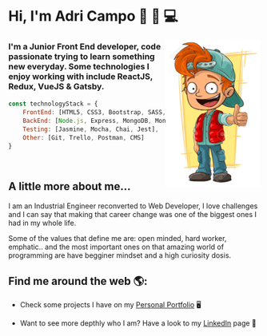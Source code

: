 # Hi, I'm Adri Campo 👋 👨 💻


<img src="https://github.com/adricampo/adricampo/blob/master/niño_pelirojo.png" alt="caricatura de un chico pelirojo" width="190px" height="295px" align="right">

### I'm a Junior Front End developer, code passionate trying to learn something new everyday. Some technologies I enjoy working with include ReactJS, Redux, VueJS & Gatsby. 

```javascript
const technologyStack = { 
    FrontEnd: [HTML5, CSS3, Bootstrap, SASS, Javascript, React, Redux, Vue, Gatsby],
    BackEnd: [Node.js, Express, MongoDB, Mongoose, REST API, GraphQL],
    Testing: [Jasmine, Mocha, Chai, Jest],
    Other: [Git, Trello, Postman, CMS]
}
```

</br>

## A little more about me...

I am an Industrial Engineer reconverted to Web Developer, I love challenges and I can say that making that career change was one of the biggest ones I had in my whole life. 

Some of the values that define me are: open minded, hard worker, emphatic.. and the most important ones on that amazing world of programming are have begginer mindset and a high curiosity dosis. 

## Find me around the web 🌎:

- Check some projects I have on my <a href="https://adricampo.netlify.app/">Personal Portfolio</a> 🖥

- Want to see more depthly who I am? Have a look to my <a href="https://www.linkedin.com/in/adricampo/">LinkedIn</a> page 💼
